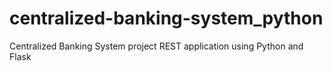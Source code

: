 # centralized-banking-system_python
Centralized Banking System project REST application using Python and Flask
